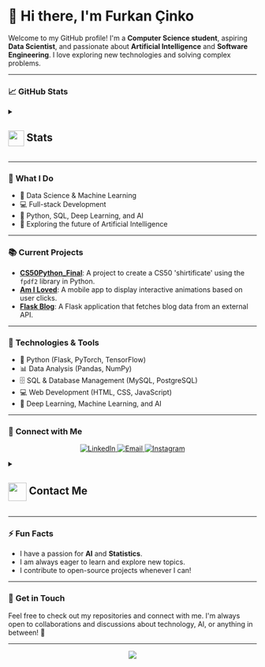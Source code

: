 # 👋 Hi there, I'm Furkan Çinko

Welcome to my GitHub profile! I'm a **Computer Science student**, aspiring **Data Scientist**, and passionate about **Artificial Intelligence** and **Software Engineering**. I love exploring new technologies and solving complex problems.

---

### 📈 **GitHub Stats**

<details>
  <summary><h2> <img align="center" src="https://github.com/CinkoFurkan/CinkoFurkan/blob/main/icons/stats.gif" width="32"/> Stats</h2></summary>
  <div align="center">
    ![GitHub Stats](https://github-readme-stats.vercel.app/api?username=CinkoFurkan&theme=tokyonight&hide_border=false&include_all_commits=true&count_private=false)<br/>
    ![GitHub Streak](https://github-readme-streak-stats.herokuapp.com/?user=CinkoFurkan&theme=tokyonight&hide_border=false)<br/>
    ![Top Languages](https://github-readme-stats.vercel.app/api/top-langs/?username=CinkoFurkan&theme=tokyonight&hide_border=false&include_all_commits=true&count_private=false&layout=compact)<br/>
    ![Activity Graph](https://github-readme-activity-graph.vercel.app/graph?username=CinkoFurkan&theme=tokyo-night)
  </div>
</details>

---

### 🚀 **What I Do**
- 🔬 Data Science & Machine Learning
- 💻 Full-stack Development
- 🔑 Python, SQL, Deep Learning, and AI
- 🧠 Exploring the future of Artificial Intelligence

---

### 📚 **Current Projects**
- **[CS50Python_Final](https://github.com/your-repo/cs50python_final)**: A project to create a CS50 'shirtificate' using the `fpdf2` library in Python.
- **[Am I Loved](https://github.com/your-repo/am-i-loved)**: A mobile app to display interactive animations based on user clicks.
- **[Flask Blog](https://github.com/your-repo/flask-blog)**: A Flask application that fetches blog data from an external API.

---

### 🌱 **Technologies & Tools**
- 🐍 Python (Flask, PyTorch, TensorFlow)
- 📊 Data Analysis (Pandas, NumPy)
- 🗄️ SQL & Database Management (MySQL, PostgreSQL)
- 💻 Web Development (HTML, CSS, JavaScript)
- 🧠 Deep Learning, Machine Learning, and AI

---

### 💬 **Connect with Me**
<p align="center">
  <a href="https://www.linkedin.com/in/furkancinko/">
    <img src="https://img.shields.io/badge/LinkedIn-0A66C2?style=for-the-badge&logo=linkedin&logoColor=white" alt="LinkedIn" />
  </a>
  <a href="mailto:furkan.cinko@outlook.com">
    <img src="https://img.shields.io/badge/Email-0078D4?style=for-the-badge&logo=gmail&logoColor=white" alt="Email" />
  </a>
  <a href="https://www.instagram.com/cinkos.code/">
    <img src="https://img.shields.io/badge/Instagram-E4405F?style=for-the-badge&logo=instagram&logoColor=white" alt="Instagram" />
  </a>
</p>

<details>
  <summary><h2> <img align="center" src="https://github.com/CinkoFurkan/CinkoFurkan/blob/main/icons/Contact.gif" width="37"/> Contact Me</h2></summary>
  <p align="center">
    <i>You can reach out to me via</i>
    <a href="mailto:furkan.cinko@outlook.com">
      <img align="center" src="https://github.com/CinkoFurkan/CinkoFurkan/blob/main/icons/Gmail.gif" width="100"/>
    </a>
  </p>
</details>

---

### ⚡ **Fun Facts**
- I have a passion for **AI** and **Statistics**.
- I am always eager to learn and explore new topics.
- I contribute to open-source projects whenever I can!

---

### 📢 **Get in Touch**
Feel free to check out my repositories and connect with me. I'm always open to collaborations and discussions about technology, AI, or anything in between! 💬

---

<p align="center">
  <img src="https://img.shields.io/badge/green-#4CAF50?style=for-the-badge&logo=python&logoColor=white" />
</p>

